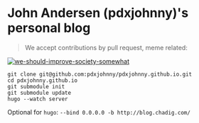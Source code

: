 # John Andersen (pdxjohnny)'s personal blog

> We accept contributions by pull request, meme related:

[![we-should-improve-society-somewhat](https://github.com/user-attachments/assets/8d985ee8-1a77-4396-9a6b-4d1f46b19d86)](https://knowyourmeme.com/memes/we-should-improve-society-somewhat)

```console
git clone git@github.com:pdxjohnny/pdxjohnny.github.io.git
cd pdxjohnny.github.io
git submodule init
git submodule update
hugo --watch server
```

Optional for `hugo`: `--bind 0.0.0.0 -b http://blog.chadig.com/`
